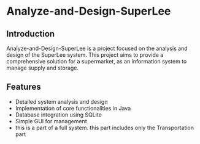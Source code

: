 # Analyze-and-Design-SuperLee

## Introduction

Analyze-and-Design-SuperLee is a project focused on the analysis and design of the SuperLee system. This project aims to provide a comprehensive solution for a supermarket, as an information system to manage supply and storage.

## Features

- Detailed system analysis and design
- Implementation of core functionalities in Java
- Database integration using SQLite
- Simple GUI for management
- this is a part of a full system. this part includes only the Transportation part

